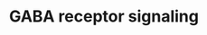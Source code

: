 ---
annotations:
- id: CL:0000617
  parent: animal cell
  type: Cell Type Ontology
  value: GABAergic neuron
- id: PW:0000407
  parent: classic metabolic pathway
  type: Pathway Ontology
  value: neurotransmitter metabolic pathway
- id: PW:0000757
  parent: drug pathway
  type: Pathway Ontology
  value: benzodiazepine pharmacodynamics pathway
- id: PW:0000405
  parent: regulatory pathway
  type: Pathway Ontology
  value: synaptic vesicle exocytosis - neurotransmitter release pathway
- id: PW:0000003
  parent: signaling pathway
  type: Pathway Ontology
  value: signaling pathway
- id: PW:0000848
  parent: signaling pathway
  type: Pathway Ontology
  value: gamma-aminobutyric acid signaling pathway
- id: PW:0001892
  parent: drug pathway
  type: Pathway Ontology
  value: calcium channel blocker drug pathway
authors:
- DeSl
- IreneHemel
- Khanspers
- AlexanderPico
- Eweitz
- Finterly
description: 'GABA is the main inhibitory neurotransmitter in the mammalian CNS. It
  is synthesized from glutamate by the enzyme L-glutamic acid decarboxylase. The GABA
  transporter GAT, located in the plasma membrane of nerve terminals and glial cells,
  plays an important role in the termination of synaptic transmission. GABA enters
  the cell via GAT and is then converted to gamma hydroxybutarate or succinate, the
  latter eventually entering the citrate cycle.  There are three GABA receptors: GABA(A),
  GABA(B) and GABA(C) receptor. GABA(A) and GABA(C) receptors belong to the family
  of transmitter-gated ion channels while GABA(B) receptor is a G protein coupled
  receptor which is activated by baclofen. GABA(A) receptors are hetero-oligomeric
  Cl- channels that are modulated by barbiturates and benzodiazepines. GABA(A)R-associated
  protein (GABARAP) is localized in the golgi and plays a role in intracellular GABA
  (A) receptor transport via its ability to interact with N-ethylmaleimide-sensitive
  factor (NSF) and gephyrin (GPHN). Surface receptor number is important since it
  is a determinant of inhibitory synapse strength. It is controlled by removal of
  receptors from the membrane by interaction with the clathrin adaptor AP2 followed
  by recruitment into clathrin-coated pits. GABA(A) receptors can then be targeted
  for proteasomal degradation.  Proteins on this pathway have targeted assays available
  via the [https://assays.cancer.gov/available_assays?wp_id=WP4159 CPTAC Assay Portal]'
last-edited: 2021-06-23
ndex: 7993ac02-8b69-11eb-9e72-0ac135e8bacf
organisms:
- Homo sapiens
redirect_from:
- /index.php/Pathway:WP4159
- /instance/WP4159
revision: null
schema-jsonld:
- '@context': https://schema.org/
  '@id': https://wikipathways.github.io/pathways/WP4159.html
  '@type': Dataset
  creator:
    '@type': Organization
    name: WikiPathways
  description: 'GABA is the main inhibitory neurotransmitter in the mammalian CNS.
    It is synthesized from glutamate by the enzyme L-glutamic acid decarboxylase.
    The GABA transporter GAT, located in the plasma membrane of nerve terminals and
    glial cells, plays an important role in the termination of synaptic transmission.
    GABA enters the cell via GAT and is then converted to gamma hydroxybutarate or
    succinate, the latter eventually entering the citrate cycle.  There are three
    GABA receptors: GABA(A), GABA(B) and GABA(C) receptor. GABA(A) and GABA(C) receptors
    belong to the family of transmitter-gated ion channels while GABA(B) receptor
    is a G protein coupled receptor which is activated by baclofen. GABA(A) receptors
    are hetero-oligomeric Cl- channels that are modulated by barbiturates and benzodiazepines.
    GABA(A)R-associated protein (GABARAP) is localized in the golgi and plays a role
    in intracellular GABA (A) receptor transport via its ability to interact with
    N-ethylmaleimide-sensitive factor (NSF) and gephyrin (GPHN). Surface receptor
    number is important since it is a determinant of inhibitory synapse strength.
    It is controlled by removal of receptors from the membrane by interaction with
    the clathrin adaptor AP2 followed by recruitment into clathrin-coated pits. GABA(A)
    receptors can then be targeted for proteasomal degradation.  Proteins on this
    pathway have targeted assays available via the [https://assays.cancer.gov/available_assays?wp_id=WP4159
    CPTAC Assay Portal]'
  keywords:
  - ABAT
  - ALDH4
  - ALDH9A1
  - AP2A1
  - AP2A2
  - AP2B1
  - AP2M1
  - AP2S1
  - Baclofen
  - Barbiturates
  - Ca2+ channel
  - Cl-
  - DNM1
  - G-protein (large Heterotrimeric)
  - G-protein (small monomeric Small GTPase)
  - GABA
  - GABA-B-receptor
  - GABA-B-receptor (sub.1)
  - GABA-B-receptor (sub.2)
  - GABARAP
  - GABRA1
  - GABRA2
  - GABRA3
  - GABRA4
  - GABRA5
  - GABRA6
  - GABRB1
  - GABRB2
  - GABRB3
  - GABRD
  - GABRE
  - GABRG1
  - GABRG2
  - GABRG3
  - GABRP
  - GABRQ
  - GAD
  - GAD1
  - GAD2
  - GAT1
  - GAT3
  - GPHN
  - K+ channel
  - L-glutamate
  - NSF
  - SLC32A1
  - SLC6A11
  - UBQLN1
  - VIAAT
  - adenylate cyclase
  - benzodiazepines
  - calcium influx
  - citrate cycle
  - 'gamma-hydroxybutyrate '
  - release of GABA
  - 'succinate '
  - succinic semialdehyde
  license: CC0
  name: GABA receptor signaling
seo: CreativeWork
title: GABA receptor signaling
wpid: WP4159
---